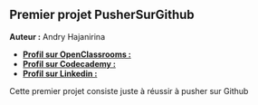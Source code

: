 ## Premier projet __PusherSurGithub__
**Auteur :** Andry Hajanirina

* [**Profil sur OpenClassrooms :**](https://openclassrooms.com/membres/arianto-93671)
* [**Profil sur Codecademy :**](https://www.codecademy.com/fr/AndryHajanirina)
* [**Profil sur Linkedin :**](https://www.linkedin.com/in/andry-hajanirina-andrianjatoharinavalona-5a15a9160)

Cette premier projet consiste juste à réussir à pusher sur Github
